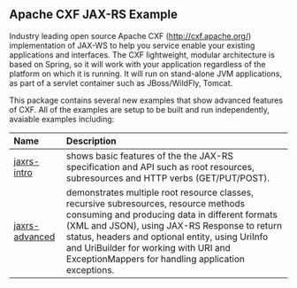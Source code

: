 ## Apache CXF JAX-RS Example

Industry leading open source Apache CXF (http://cxf.apache.org/) implementation of JAX-WS to help you service enable your existing applications and interfaces. The CXF lightweight, modular architecture is based on Spring, so it will work with your application regardless of the platform on which it is running. It will run on stand-alone JVM applications, as part of a servlet container such as JBoss/WildFly, Tomcat.

This package contains several new examples that show advanced features of CXF.  All of the examples are setup to be built and run independently, avaiable examples including:

| **Name** | **Description** |
|:-----------|:-----------|
|[jaxrs-intro](jaxrs-intro) |shows basic features of the the JAX-RS specification and API such as root resources, subresources and HTTP verbs (GET/PUT/POST).|
|[jaxrs-advanced](jaxrs-advanced) |demonstrates multiple root resource classes, recursive subresources, resource methods consuming and producing data in different formats (XML and JSON), using JAX-RS Response to return status, headers and optional entity, using UriInfo and UriBuilder for working with URI and ExceptionMappers for handling application exceptions. |
